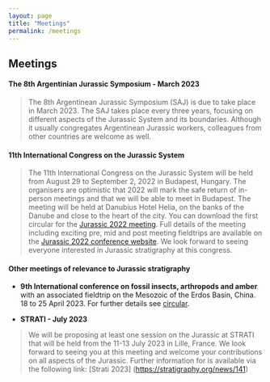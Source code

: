 ```yaml
---
layout: page
title: "Meetings"
permalink: /meetings
---
```

## Meetings

#### The 8th Argentinian Jurassic Symposium - March 2023
> The 8th Argentinean Jurassic Symposium (SAJ) is due to take place in March 2023. The SAJ takes place every three years, focusing on different aspects of the Jurassic System and its boundaries. Although it usually congregates Argentinean Jurassic workers, colleagues from other countries are welcome as well.

#### 11th International Congress on the Jurassic System
> The 11th International Congress on the Jurassic System will be held from August 29 to September 2, 2022 in Budapest, Hungary. The organisers are optimistic that 2022 will mark the safe return of in-person meetings and that we will be able to meet in Budapest. The meeting will be held at Danubius Hotel Helia, on the banks of the Danube and close to the heart of the city. You can download the first circular for the [Jurassic 2022 meeting](https://jurassic2022.hu/download/jurassic2022.pdf). Full details of the meeting including exciting pre, mid and post meeting fieldtrips are available on the [Jurassic 2022 conference website](https://jurassic2022.hu/). We look forward to seeing everyone interested in Jurassic stratigraphy at this congress.

#### 

#### Other meetings of relevance to Jurassic stratigraphy

* **9th International conference on fossil insects, arthropods and amber** with an associated fieldtrip on the Mesozoic of the Erdos Basin, China. 18 to 25 April 2023. For further details see [circular](files/9th_conference_on_fossil_insects.pdf).

* **STRATI - July 2023**
> We will be proposing at least one session on the Jurassic at STRATI that will be held from the 11-13 July 2023 in Lille, France. We look forward to seeing you at this meeting and welcome your contributions on all aspects of the Jurassic. Further information for is available via the following link: [Strati 2023] (https://stratigraphy.org/news/141)
